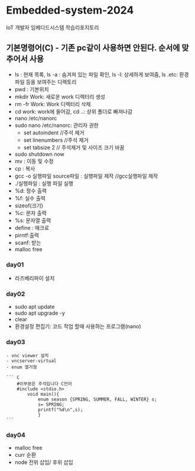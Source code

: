 # Embedded-system-2024
IoT  개발자 임베디드시스템 학습리포지토리

## 기본명령어(C) - 기존 pc같이 사용하면 안된다. 순서에 맞추어서 사용
- ls : 현재 목록, ls -a : 숨겨져 있는 파일 확인, ls -l: 상세하게 보여줌, ls .etc: 환경 파일 등을 보여주는 디렉토리
- pwd : 기본위치
- mkdir Work: 새로운 work 디렉터리 생성
- rm -fr Work: Work 디렉터리 삭제
- cd work: work에 들어감, cd ..: 상위 폴더로 빠져나감
- nano /etc/nanorc
- sudo nano /etc/nanorc: 관리자 권한
    - set autoindent //주석 제거
    - set linenumbers //주석 제거
    - set tabsize 2 // 주석제거 및 사이즈 크기 바꿈
- sudo shutdown now
- mv : 이동 및 수정
- cp : 복사
- gcc -o 실행파일 source파일 : 실행파일 제작    //gcc실행파일 제작
- ./실행파일 : 실행 파일 실행
- %d: 정수 출력
- %f: 실수 출력
- sizeof(크기)
- %c: 문자 출력
- %s: 문자열 출력
- define : 매크로
- pirntf:출력
- scanf: 받는 
- malloc free




### day01
- 라즈베리파이 설치

### day02
- sudo apt update
- sudo apt upgrade -y
- clear 
- 환경설정 편집기: 코드 작업 할때 사용하는 프로그램(nano)


### day03
    - vnc viewer 설치
    - vncserver-virtual 
    - enum 열거형

    ``` C
        #이부분은 주석입니다 C언어
        #include <stdio.h>
            void main(){
                enum season {SPRING, SUMMER, FALL, WINTER} s;
                s= SPRING;
                printf("%d\n",s);
                }
    ```

### day04
- malloc free
- curr 순환
- node 전위 삽입/ 후위 삽입